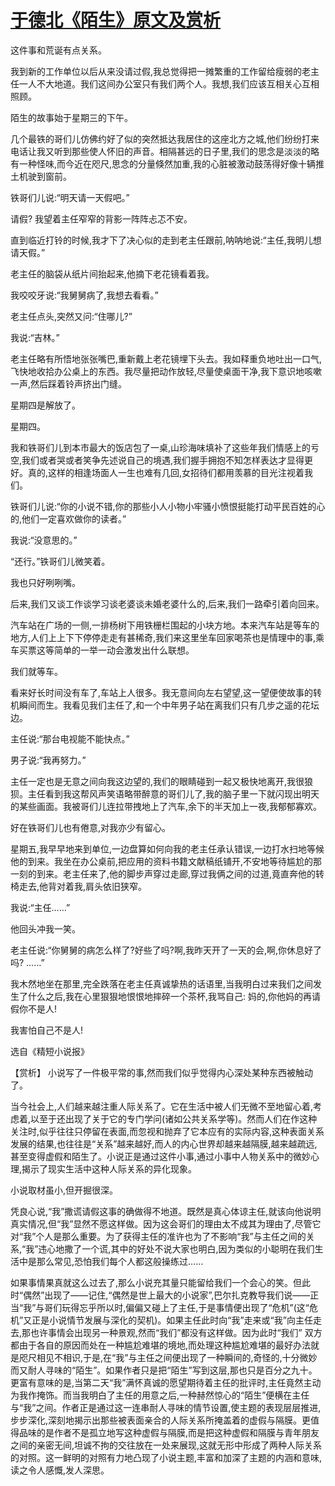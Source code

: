 # [于德北《陌生》原文及赏析](https://www.vrrw.net/wx/15262.html)

这件事和荒诞有点关系。

我到新的工作单位以后从来没请过假,我总觉得把一摊繁重的工作留给瘦弱的老主任一人不大地道。我们这间办公室只有我们两个人。我想,我们应该互相关心互相照顾。

陌生的故事始于星期三的下午。

几个最铁的哥们儿仿佛约好了似的突然抵达我居住的这座北方之城,他们纷纷打来电话让我又听到那些使人怀旧的声音。相隔甚远的日子里,我们的思念是淡淡的略有一种怪味,而今近在咫尺,思念的分量倏然加重,我的心脏被激动鼓荡得好像十辆推土机驶到窗前。

铁哥们儿说:“明天请一天假吧。”

请假? 我望着主任窄窄的背影一阵阵忐忑不安。

直到临近打铃的时候,我才下了决心似的走到老主任跟前,呐呐地说:“主任,我明儿想请天假。”

老主任的脑袋从纸片间抬起来,他摘下老花镜看着我。

我咬咬牙说:“我舅舅病了,我想去看看。”

老主任点头,突然又问:“住哪儿?”

我说:“吉林。”

老主任略有所悟地张张嘴巴,重新戴上老花镜埋下头去。我如释重负地吐出一口气,飞快地收拾办公桌上的东西。我尽量把动作放轻,尽量使桌面干净,我下意识地咳嗽一声,然后踩着铃声挤出门缝。

星期四是解放了。

星期四。

我和铁哥们儿到本市最大的饭店包了一桌,山珍海味填补了这些年我们情感上的亏空,我们或者哭或者笑争先述说自己的境遇,我们握手拥抱不知怎样表达才显得更好。真的,这样的相逢场面人一生也难有几回,女招待们都用羡慕的目光注视着我们。

铁哥们儿说:“你的小说不错,你的那些小人小物小牢骚小愤恨挺能打动平民百姓的心的,他们一定喜欢做你的读者。”

我说:“没意思的。”

“还行。”铁哥们儿微笑着。

我也只好咧咧嘴。

后来,我们又谈工作谈学习谈老婆谈未婚老婆什么的,后来,我们一路牵引着向回来。

汽车站在广场的一侧,一排杨树下用铁栅栏围起的小块方地。本来汽车站是等车的地方,人们上上下下停停走走有甚稀奇,我们来这里坐车回家喝茶也是情理中的事,乘车买票这等简单的一举一动会激发出什么联想。

我们就等车。

看来好长时间没有车了,车站上人很多。我无意间向左右望望,这一望便使故事的转机瞬间而生。我看见我们主任了,和一个中年男子站在离我们只有几步之遥的花坛边。

主任说:“那台电视能不能快点。”

男子说:“我再努力。”

主任一定也是无意之间向我这边望的,我们的眼睛碰到一起又极快地离开,我很狼狈。主任看到我这帮风声笑语略带醉意的哥们儿了,我的脑子里一下就闪现出明天的某些画面。我被哥们儿连拉带拽地上了汽车,余下的半天加上一夜,我郁郁寡欢。

好在铁哥们儿也有倦意,对我亦少有留心。

星期五,我早早地来到单位,一边盘算如何向我的老主任承认错误,一边打水扫地等候他的到来。我坐在办公桌前,把应用的资料书籍文献稿纸铺开,不安地等待尴尬的那一刻的到来。老主任来了,他的脚步声穿过走廊,穿过我俩之间的过道,竟直奔他的转椅走去,他背对着我,肩头依旧狭窄。

我说:“主任……”

他回头冲我一笑。

老主任说:“你舅舅的病怎么样了?好些了吗?啊,我昨天开了一天的会,啊,你休息好了吗? ……”

我木然地坐在那里,完全跌落在老主任真诚挚热的话语里,当我明白过来我们之间发生了什么之后,我在心里狠狠地恨恨地摔碎一个茶杯,我骂自己: 妈的,你他妈的再请假你不是人!

我害怕自己不是人!

选自《精短小说报》



【赏析】 小说写了一件极平常的事,然而我们似乎觉得内心深处某种东西被触动了。

当今社会上,人们越来越注重人际关系了。它在生活中被人们无微不至地留心着,考虑着,以至于还出现了关于它的专门学问(诸如公共关系学等)。然而人们在作这种关注时,似乎往往只停留在表面,而忽视和抛弃了它本应有的实际内容,这种表面关系发展的结果,也往往是“关系”越来越好,而人的内心世界却越来越隔膜,越来越疏远,甚至变得虚假和陌生了。小说正是通过这件小事,通过小事中人物关系中的微妙心理,揭示了现实生活中这种人际关系的异化现象。

小说取材虽小,但开掘很深。

凭良心说,“我”撒谎请假这事的确做得不地道。既然是真心体谅主任,就该向他说明真实情况,但“我”显然不愿这样做。因为这会哥们的理由太不成其为理由了,尽管它对“我”个人是那么重要。为了获得主任的准许也为了不影响“我”与主任之间的关系,“我”违心地撒了一个谎,其中的好处不说大家也明白,因为类似的小聪明在我们生活中是那么常见,恐怕我们每个人都这般操练过……

如果事情果真就这么过去了,那么小说充其量只能留给我们一个会心的笑。但此时“偶然”出现了——记住,“偶然是世上最大的小说家”,巴尔扎克教导我们说——正当“我”与哥们玩得忘乎所以时,偏偏又碰上了主任,于是事情便出现了“危机”(这“危机”又正是小说情节发展与深化的契机)。如果主任此时向“我”走来或“我”向主任走去,那也许事情会出现另一种景观,然而“我们”都没有这样做。因为此时“我们” 双方都由于各自的原因而处在一种尴尬难堪的境地,而处理这种尴尬难堪的最好办法就是咫尺相见不相识,于是,在“我”与主任之间便出现了一种瞬间的,奇怪的,十分微妙而又耐人寻味的“陌生”。如果作者只是把“陌生”写到这层,那也只是百分之九十。更富有意味的是,当第二天“我”满怀真诚的愿望期待着主任的批评时,主任竟然主动为我作掩饰。而当我明白了主任的用意之后,一种赫然惊心的“陌生”便横在主任与“我”之间。作者正是通过这一连串耐人寻味的情节设置,使主题的表现层层推进,步步深化,深刻地揭示出那些被表面亲合的人际关系所掩盖着的虚假与隔膜。更值得品味的是作者不是孤立地写这种虚假与隔膜,而是把这种虚假和隔膜与青年朋友之间的亲密无间,坦诚不拘的交往放在一处来展现,这就无形中形成了两种人际关系的对照。这一鲜明的对照有力地凸现了小说主题,丰富和加深了主题的内涵和意味,读之令人感慨,发人深思。

